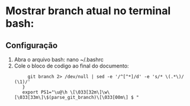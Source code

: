 # Mostrar branch atual no terminal bash:
## Configuração
1. Abra o arquivo bash: nano ~/.bashrc 
3. Cole o bloco de codigo ao final do documento:
   ``` parse_git_branch() {
        git branch 2> /dev/null | sed -e '/^[^*]/d' -e 's/* \(.*\)/ (\1)/'
      }
      export PS1="\u@\h \[\033[32m\]\w\[\033[33m\]\$(parse_git_branch)\[\033[00m\] $ "

